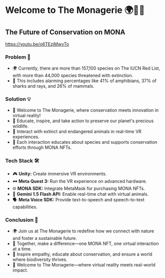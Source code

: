 # Welcome to The Monagerie 🌍🦋🌿
## The Future of Conservation on MONA

https://youtu.be/o6TEzjMwvTo

### Problem 🚨
- 🌍 Currently, there are more than 157,100 species on The IUCN Red List, with more than 44,000 species threatened with extinction.
- 🐸 This includes alarming percentages like 41% of amphibians, 37% of sharks and rays, and 26% of mammals.

### Solution 💡
- 🦁 Welcome to The Monagerie, where conservation meets innovation in virtual reality!
- 🌿 Educate, inspire, and take action to preserve our planet's precious wildlife.
- 🦋 Interact with extinct and endangered animals in real-time VR experiences.
- 🌟 Each interaction educates about species and supports conservation efforts through MONA NFTs.

### Tech Stack 🛠️
- 🎮 **Unity:** Create immersive VR environments.
- 🕶️ **Meta Quest 3:** Run the VR experience on advanced hardware.
- 🌐 **MONA SDK:** Integrate MetaMask for purchasing MONA NFTs.
- 💬 **Gemini 1.5 Flash API:** Enable real-time chat with virtual animals.
- 🗣️ **Meta Voice SDK:** Provide text-to-speech and speech-to-text capabilities.

### Conclusion 🌱
- 🌍 Join us at The Monagerie to redefine how we connect with nature and foster a sustainable future.
- 🦁 Together, make a difference—one MONA NFT, one virtual interaction at a time.
- 🌿 Inspire empathy, educate about conservation, and ensure a world where biodiversity thrives.
- 🌟 Welcome to The Monagerie—where virtual reality meets real-world impact.
